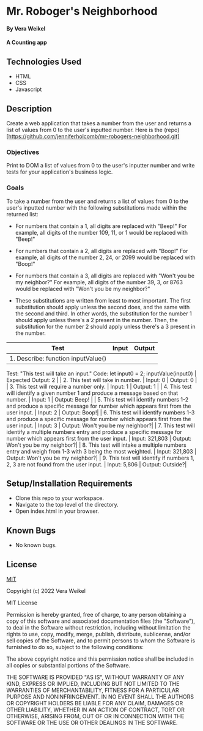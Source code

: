 
# Mr. Roboger's Neighborhood

#### By Vera Weikel

#### A Counting app

## Technologies Used

* HTML 
* CSS 
* Javascript

## Description
Create a web application that takes a number from the user and returns a list of values from 0 to the user's inputted number. Here is the (repo)[https://github.com/jenniferholcomb/mr-robogers-neighborhood.git]

### Objectives 

Print to DOM a list of values from 0 to the user's inputter number and write tests for your application's business logic. 

### Goals

To take a number from the user and returns a list of values from 0 to the user's inputted number with the following substitutions made within the returned list:

* For numbers that contain a 1, all digits are replaced with "Beep!"
For example, all digits of the number 109, 11, or 1 would be replaced with "Beep!"
* For numbers that contain a 2, all digits are replaced with "Boop!"
For example, all digits of the number 2, 24, or 2099 would be replaced with "Boop!"
* For numbers that contain a 3, all digits are replaced with "Won't you be my neighbor?"
For example, all digits of the number 39, 3, or 8763 would be replaced with "Won't you be my neighbor?"

* These substitutions are written from least to most important. The first substitution should apply unless the second does, and the same with the second and third. In other words, the substitution for the number 1 should apply unless there's a 2 present in the number. Then, the substitution for the number 2 should apply unless there's a 3 present in the number.

| Test | Input | Output |
|--------|:------:|:-----:|
| 1. Describe: function inputValue()
Test: "This test will take an input."
Code:
let input0 = 2;
inputValue(input0)
|  Expected Output: 2 |
| 2.  This test will take in number. | Input: 0 |  Output: 0 |
| 3.   This test will require a number only. | Input: 1 |  Output: 1 |
| 4.  This test will identify a given number 1 and produce a message based on that number. | Input: 1 |  Output: Beep! |
| 5.  This test will identify numbers 1-2 and produce a specific message for number which appears first from the user input. | Input: 2 |  Output: Boop!|
| 6.  This test will identify numbers 1-3 and produce a specific message for number which appears first from the user input. | Input: 3 |  Output: Won't you be my neighbor?|
| 7.  This test will identify a multiple numbers entry and produce a specific message for number which appears first from the user input. | Input: 321,803 |  Output: Won't you be my neighbor?|
| 8.  This test will intake a multiple numbers entry and weigh from 1-3 with 3 being the most weighted. | Input: 321,803 |  Output: Won't you be my neighbor?|
| 9.  This test will identify if numbers 1, 2, 3 are not found from the user input. | Input: 5,806 |  Output: Outside?|


## Setup/Installation Requirements

* Clone this repo to your workspace.
* Navigate to the top level of the directory.
* Open index.html in your browser.

## Known Bugs

* No known bugs.

## License

[MIT](https://choosealicense.com/licenses/mit/)

Copyright (c) 2022 Vera Weikel

MIT License

Permission is hereby granted, free of charge, to any person obtaining a copy
of this software and associated documentation files (the "Software"), to deal
in the Software without restriction, including without limitation the rights
to use, copy, modify, merge, publish, distribute, sublicense, and/or sell
copies of the Software, and to permit persons to whom the Software is
furnished to do so, subject to the following conditions:

The above copyright notice and this permission notice shall be included in all
copies or substantial portions of the Software.

THE SOFTWARE IS PROVIDED "AS IS", WITHOUT WARRANTY OF ANY KIND, EXPRESS OR
IMPLIED, INCLUDING BUT NOT LIMITED TO THE WARRANTIES OF MERCHANTABILITY,
FITNESS FOR A PARTICULAR PURPOSE AND NONINFRINGEMENT. IN NO EVENT SHALL THE
AUTHORS OR COPYRIGHT HOLDERS BE LIABLE FOR ANY CLAIM, DAMAGES OR OTHER
LIABILITY, WHETHER IN AN ACTION OF CONTRACT, TORT OR OTHERWISE, ARISING FROM,
OUT OF OR IN CONNECTION WITH THE SOFTWARE OR THE USE OR OTHER DEALINGS IN THE
SOFTWARE.